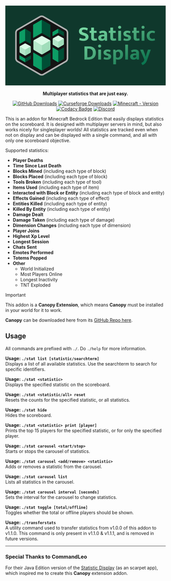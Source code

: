 ![Statistic Display Logo](./stat_logo_banner.png)

<div align="center">
  <p><b>Multiplayer statistics that are just easy.</b></p>

[![GitHub Downloads](https://img.shields.io/github/downloads/ForestOfLight/Statistic-Display/total?label=Github%20downloads&logo=github)](https://github.com/ForestOfLight/Statistic-Display/releases/latest)
[![Curseforge Downloads](https://cf.way2muchnoise.eu/full_1127625_downloads.svg)](https://www.curseforge.com/minecraft-bedrock/scripts/statistic-display)
[![Minecraft - Version](https://img.shields.io/badge/Minecraft-v1.21.100_(Bedrock)-brightgreen)](https://feedback.minecraft.net/hc/en-us/sections/360001186971-Release-Changelogs)
[![Codacy Badge](https://app.codacy.com/project/badge/Grade/c7b2ef373dee40b8a5d2903d3001231f)](https://app.codacy.com/gh/ForestOfLight/Statistic-Display/dashboard?utm_source=gh&utm_medium=referral&utm_content=&utm_campaign=Badge_grade)
[![Discord](https://badgen.net/discord/members/9KGche8fxm?icon=discord&label=Discord&list=what)](https://discord.gg/9KGche8fxm)
</div>

This is an addon for Minecraft Bedrock Edition that easily displays statistics on the scoreboard. It is designed with multiplayer servers in mind, but also works nicely for singleplayer worlds! All statistics are tracked even when not on display and can be displayed with a single command, and all with only one scoreboard objective.

Supported statistics:

- **Player Deaths**
- **Time Since Last Death**
- **Blocks Mined** (including each type of block)
- **Blocks Placed** (including each type of block)
- **Tools Broken** (including each type of tool)
- **Items Used** (including each type of item)
- **Interacted with Block or Entity** (including each type of block and entity)
- **Effects Gained** (including each type of effect)
- **Entities Killed** (including each type of entity)
- **Killed By Entity** (including each type of entity)
- **Damage Dealt**
- **Damage Taken** (including each type of damage)
- **Dimension Changes** (including each type of dimension)
- **Player Joins**
- **Highest Xp Level**
- **Longest Session**
- **Chats Sent**
- **Emotes Performed**
- **Totems Popped**
- **Other**
  - World Initialized
  - Most Players Online
  - Longest Inactivity
  - TNT Exploded

> [!IMPORTANT]
> This addon is a **Canopy Extension**, which means **Canopy** must be installed in your world for it to work.

**Canopy** can be downloaded here from its [GitHub Repo here](https://github.com/ForestOfLight/Canopy).

## Usage

All commands are prefixed with `./`. Do `./help` for more information.

**Usage: `./stat list [statistic/searchterm]`**  
Displays a list of all available statistics. Use the searchterm to search for specific identifiers.

**Usage: `./stat <statistic>`**  
Displays the specified statistic on the scoreboard.

**Usage: `./stat <statistic/all> reset`**  
Resets the counts for the specified statistic, or all statistics.

**Usage: `./stat hide`**  
Hides the scoreboard.

**Usage: `./stat <statistic> print [player]`**  
Prints the top 15 players for the specified statistic, or for only the specified player.

**Usage: `./stat carousel <start/stop>`**  
Starts or stops the carousel of statistics.

**Usage: `./stat carousel <add/remove> <statistic>`**  
Adds or removes a statistic from the carousel.

**Usage: `./stat carousel list`**  
Lists all statistics in the carousel.

**Usage: `./stat carousel interval [seconds]`**  
Sets the interval for the carousel to change statistics.

**Usage: `./stat toggle [total/offline]`**  
Toggles whether the total or offline players should be shown.

**Usage: `./transferstats`**  
A utility command used to transfer statistics from v1.0.0 of this addon to v1.1.0. This command is only present in v1.1.0 & v1.1.1, and is removed in future versions.

---

### Special Thanks to CommandLeo

For their Java Edition version of the [Statistic Display](https://github.com/CommandLeo/scarpet/wiki/Statistic-Display) (as an scarpet app), which inspired me to create this **Canopy** extension addon.
